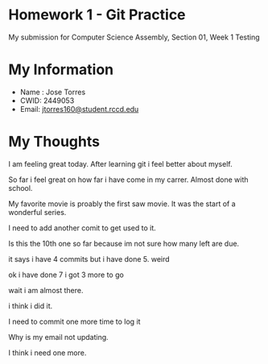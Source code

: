# Homework 1 - Git Practice

My submission for Computer Science Assembly, Section 01, Week 1
Testing

# My Information

* Name : Jose Torres
* CWID: 2449053
* Email: jtorres160@student.rccd.edu

# My Thoughts
I am feeling great today. After learning git i feel better about myself.

So far i feel great on how far i have come in my carrer. Almost done with school.

My favorite movie is proably the first saw movie. It was the start of a wonderful series.

I need to add another comit to get used to it.

Is this the 10th one so far because im not sure how many left are due.

it says i have 4 commits but i have done 5. weird

ok i have done 7 i got 3 more to go

wait i am almost there.

i think i did it.

I need to commit one more time to log it

Why is my email not updating.

I think i need one more.
